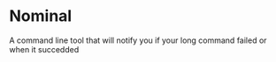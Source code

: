 # Nominal
 A command line tool that will notify you if your long command failed or when it succedded
